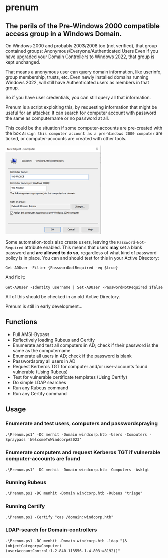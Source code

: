 # prenum

## The perils of the Pre-Windows 2000 compatible access group in a Windows Domain.
<p>On Windows 2000 and probably 2003/2008 too (not verified), that group contained groups: Anonymous/Everyone/Authenticated Users
Even if you have upgraded your Domain Controllers to Windows 2022, that group is kept unchanged.</p>

That means a anonymous user can query domain information, like userinfo, group membership, trusts, etc.
Even newly installed domains running Windows 2022, will still have Authenticated users as members in that group.

So if you have user credentials, you can still query all that information.

Prenum is a script exploiting this, by requesting information that might be useful for an attacker.
It can search for computer account with password the same as computername or no password at all. 

This could be the situation if some computer-accounts are pre-created with the box ```Assign this computer account as a pre-Windows 2000 computer``` are ticked, or computer-accounts are created with other tools.

<img src="https://github.com/4ndr34z/prenum/blob/main/images/precomp.png" height="280">

Some automation-tools also create users, leaving the ```Password-Not-Required``` attribute enabled. This means that users **may** set a blank password and **are allowed to do so**, regardless of what kind of password policy is in place. You can and should test for this in your Active Directory: 

    Get-ADUser -Filter {PasswordNotRequired -eq $true}
And fix it:

    Get-ADUser -Identity username | Set-ADUser -PasswordNotRequired $false

All of this should be checked in an old Active Directory.

Prenum is still in early development...


## Functions
- Full AMSI-Bypass
- Reflectively loading Rubeus and Certify
- Enumerate and test all computers in AD; check if their password is the same as the computername
- Enumerate all users in AD; check if the password is blank
- Passwordspray all users in AD
- Request Kerberos TGT for computer and/or user-accounts found vulnerable (Using Rubeus)
- Test for vulnerable certificate templates (Using Certify)
- Do simple LDAP searches
- Run any Rubeus command
- Run any Certify command

## Usage
### Enumerate and test users, computers and passwordspraying

    .\Prenum.ps1' -DC menhit -Domain windcorp.htb -Users -Computers -Spraypass 'WelcomeToWindcorp#2023'
### Enumerate computers and request Kerberos TGT if vulnerable computer-accounts are found

    .\Prenum.ps1' -DC menhit -Domain windcorp.htb -Computers -Asktgt

### Running Rubeus

    .\Prenum.ps1 -DC menhit -Domain windcorp.htb -Rubeus "triage"

### Running Certify

    .\Prenum.ps1 -Certify "cas /domain:windcorp.htb"

### LDAP-search for Domain-controllers

    .\Prenum.ps1 -DC menhit -Domain windcorp.htb -ldap "(&(objectCategory=Computer)(userAccountControl:1.2.840.113556.1.4.803:=8192))"

